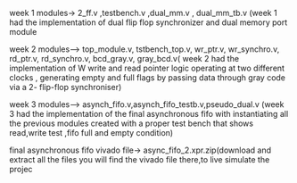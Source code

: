 week 1 modules-> 2_ff.v ,testbench.v ,dual_mm.v , dual_mm_tb.v (week 1 had the implementation of dual flip flop synchronizer and dual memory port module



week 2 modules--> top_module.v, tstbench_top.v, wr_ptr.v, wr_synchro.v, rd_ptr.v, rd_synchro.v, bcd_gray.v, gray_bcd.v( week 2 had the implementation of W write and read pointer logic operating at two different clocks , generating empty and full flags by passing data through gray code via a 2- flip-flop synchroniser)


week 3 modules--> asynch_fifo.v,asynch_fifo_testb.v,pseudo_dual.v (week 3 had the implementation of the final asynchronous fifo with instantiating all the previous modules created with a proper test bench that shows read,write test ,fifo full and empty condition)


final asynchronous fifo vivado file-> async_fifo_2.xpr.zip(download and extract all the files you will find the vivado file there,to live simulate the projec
